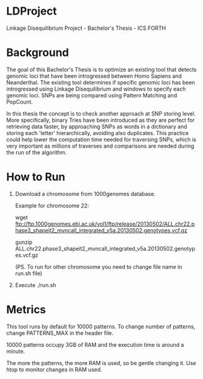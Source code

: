 # LDProject
Linkage Disequilibrium Project - Bachelor's Thesis - ICS FORTH

# Background

The goal of this Bachelor's Thesis is to optimize an existing tool that detects genomic loci that have been introgressed between Homo Sapiens and Neanderthal. The existing tool determines if specific genomic loci has been introgressed using Linkage Disequilibrium and windows to specify each genomic loci. SNPs are being compared using Pattern Matching and PopCount.

In this thesis the concept is to check another approach at SNP storing level. More specifically, binary Tries have been introduced as they are perfect for retrieving data faster, by approaching SNPs as words in a dictionary and storing each 'letter' hierarchically, avoiding also duplicates. This practice could help lower the computation time needed for traversing SNPs, which is very important as millions of traverses and comparisons are needed during the run of the algorithm.

# How to Run

1. Download a chromosome from 1000genomes database.
   
   Example for chromosome 22:
   
   wget ftp://ftp.1000genomes.ebi.ac.uk/vol1/ftp/release/20130502/ALL.chr22.phase3_shapeit2_mvncall_integrated_v5a.20130502.genotypes.vcf.gz
   
   gunzip ALL.chr22.phase3_shapeit2_mvncall_integrated_v5a.20130502.genotypes.vcf.gz
   
   (PS. To run for other chromosome you need to change file name in run.sh file)
   
2. Execute ./run.sh

# Metrics

This tool runs by default for 10000 patterns. To change number of patterns, change PATTERNS_MAX in the header file.

10000 patterns occupy 3GB of RAM and the execution time is around a minute.

The more the patterns, the more RAM is used, so be gentle changing it. Use htop to monitor changes in RAM used.
